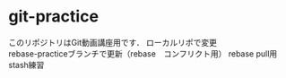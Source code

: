 # git-practice
このリポジトリはGit動画講座用です．
ローカルリポで変更  
rebase-practiceブランチで更新（rebase　コンフリクト用）
rebase pull用
stash練習